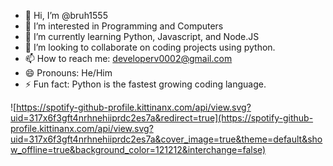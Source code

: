 - 👋 Hi, I’m @bruh1555
- 👀 I’m interested in Programming and Computers
- 🌱 I’m currently learning Python, Javascript, and Node.JS
- 💞️ I’m looking to collaborate on coding projects using python.
- 📫 How to reach me: developerv0002@gmail.com
- 😄 Pronouns: He/Him
- ⚡ Fun fact: Python is the fastest growing coding language.

![https://spotify-github-profile.kittinanx.com/api/view.svg?uid=317x6f3gft4nrhnehiiprdc2es7a&redirect=true](https://spotify-github-profile.kittinanx.com/api/view.svg?uid=317x6f3gft4nrhnehiiprdc2es7a&cover_image=true&theme=default&show_offline=true&background_color=121212&interchange=false)

<!---
bruh1555/bruh1555 is a ✨ special ✨ repository because its `README.md` (this file) appears on your GitHub profile.
You can click the Preview link to take a look at your changes.
--->
